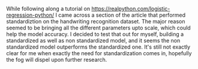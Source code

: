 While following along a tutorial on https://realpython.com/logistic-regression-python/ I came across a section of the article that performed standardiztion on the handwriting recognition dataset. The major reason seemed to be bringing all the different parameters upto scale, which could help the model accuracy. I decided to test that out for myself, building a standardized as well as non standardized model, and it seems the non standardized model outperforms the standardized one. It's still not exactly clear for me when exactly the need for standardization comes in, hopefully the fog will dispel upon further research.
